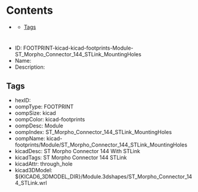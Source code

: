 



Contents
========

* [](#)
	* [Tags](#tags)

# 

- ID: FOOTPRINT-kicad-kicad-footprints-Module-ST_Morpho_Connector_144_STLink_MountingHoles
- Name: 
- Description: 

## Tags

- hexID: 
- oompType: FOOTPRINT
- oompSize: kicad
- oompColor: kicad-footprints
- oompDesc: Module
- oompIndex: ST_Morpho_Connector_144_STLink_MountingHoles
- oompName: kicad-footprints/Module/ST_Morpho_Connector_144_STLink_MountingHoles
- kicadDesc: ST Morpho Connector 144 With STLink
- kicadTags: ST Morpho Connector 144 STLink
- kicadAttr: through_hole
- kicad3DModel: ${KICAD6_3DMODEL_DIR}/Module.3dshapes/ST_Morpho_Connector_144_STLink.wrl
